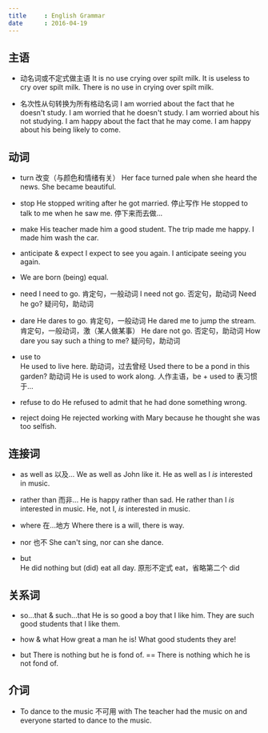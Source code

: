 ```yaml
---
title     : English Grammar
date      : 2016-04-19
---
```



## 主语
- 动名词或不定式做主语
  It is no use crying over spilt milk.
  It is useless to cry over spilt milk.
  There is no use in crying over spilt milk.

- 名次性从句转换为所有格动名词
  I am worried about the fact that he doesn't study.
  I am worried that he doesn't study.
  I am worried about his not studying.
  I am happy about the fact that he may come.
  I am happy about his being likely to come.


## 动词
- turn  改变（与颜色和情绪有关）
  Her face turned pale when she heard the news.
  She became beautiful.

- stop
  He stopped writing after he got married.  停止写作
  He stopped to talk to me when he saw me.  停下来而去做...

- make
  His teacher made him a good student.
  The trip made me happy.
  I made him wash the car.

- anticipate & expect
  I expect to see you again.
  I anticipate seeing you again.

- We are born (being) equal.

- need
  I need to go.  肯定句，一般动词
  I need not go. 否定句，助动词
  Need he go?    疑问句，助动词

- dare
  He dares to go. 肯定句，一般动词
  He dared me to jump the stream.  肯定句，一般动词，激（某人做某事）
  He dare not go. 否定句，助动词
  How dare you say such a thing to me?  疑问句，助动词

- use to  
  He used to live here.  助动词，过去曾经
  Used there to be a pond in this garden?  助动词
  He is used to work along.  人作主语，be + used to 表习惯于...

- refuse to do
  He refused to admit that he had done something wrong.

- reject doing
  He rejected working with Mary because he thought she was too selfish.


## 连接词
- as well as  以及...
  We as well as John like it.
  He as well as I _is_ interested in music.

- rather than  而非...
  He is happy rather than sad.
  He rather than I _is_ interested in music.
  He, not I, _is_ interested in music.

- where  在...地方
  Where there is a will, there is way.

- nor  也不
  She can't sing, nor can she dance.

- but  
  He did nothing but (did) eat all day.   原形不定式 eat，省略第二个 did


## 关系词
- so...that & such...that
  He is so good a boy that I like him.
  They are such good students that I like them.

- how & what
  How great a man he is!
  What good students they are!

- but
  There is nothing but he is fond of. == There is nothing which he is not fond of.


## 介词
- To
  dance to the music  不可用 with
  The teacher had the music on and everyone started to dance to the music.
